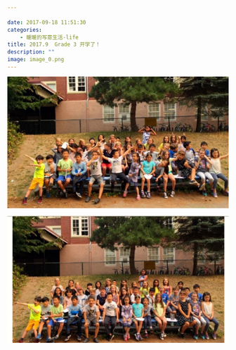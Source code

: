 ```yaml
---

date: 2017-09-18 11:51:30
categories:
    - 暖暖的写意生活-life
title: 2017.9  Grade 3 开学了！
description: ""
image: image_0.png
---
```


![](image_0.png)


  


  


  
![](image_1.png)